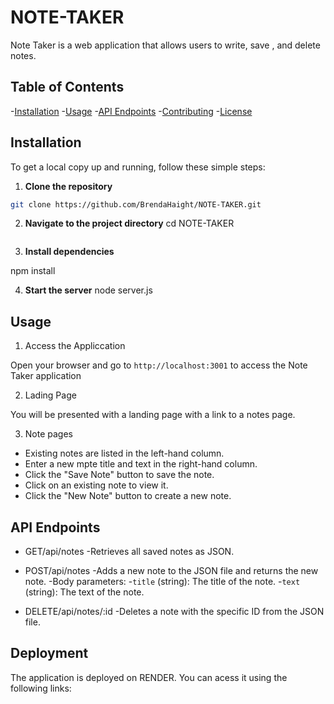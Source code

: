 # NOTE-TAKER

Note Taker is a web application that allows users to write, save , and delete notes.

## Table of Contents

-[Installation](#installation)
-[Usage](#usage)
-[API Endpoints](#api-endpoints)
-[Contributing](#contributing)
-[License](#license)

## Installation

To get a local copy up and running, follow these simple steps:

1. **Clone the repository**
```sh
git clone https://github.com/BrendaHaight/NOTE-TAKER.git
```

2. **Navigate to the project directory**
   cd NOTE-TAKER
   ```

3. **Install dependencies**

npm install

4. **Start the server**
node server.js

## Usage

1. Access the Appliccation 

Open your browser and go to `http://localhost:3001` to access the Note Taker application

2. Lading Page

You will be presented with a landing page with a link to a notes page.

3. Note pages

- Existing notes are listed in the left-hand column.
- Enter a new mpte title and text in the right-hand column.
- Click the "Save Note" button to save the note.
- Click on an existing note to view it.
- Click the "New Note" button to create a new note.

## API Endpoints

- GET/api/notes
 -Retrieves all saved notes as JSON.

- POST/api/notes
 -Adds a new note to the JSON file and returns the new note.
 -Body parameters:
   -`title` (string): The title of the note.
   -`text` (string): The text of the note.

- DELETE/api/notes/:id 
  -Deletes a note with the specific ID from the JSON file.

 ## Deployment

The application is deployed on RENDER. You can acess it using the following links:


    

